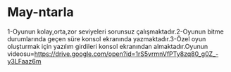 # May-ntarla
1-Oyunun kolay,orta,zor seviyeleri sorunsuz çalışmaktadır.2-Oyunun bitme durumlarında geçen süre konsol ekranında yazmaktadır.3-Özel oyun oluşturmak için yazılım girdileri konsol ekranından almaktadır.Oyunun videosu=https://drive.google.com/open?id=1rS5vrmnVfPTy8zq80_g0Z_-y3LFaaz6m
